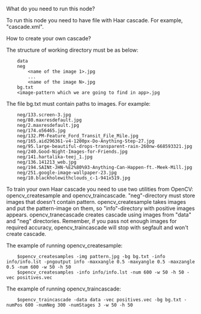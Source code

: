 What do you need to run this node?

To run this node you need to have file with Haar cascade. For example, "cascade.xml".

How to create your own cascade?

The structure of working directory must be as below:
```
    data
    neg
        <name of the image 1>.jpg
        ...
        <name of the image N>.jpg
    bg.txt
    <image-pattern which we are going to find in app>.jpg
```

The file bg.txt must contain paths to images. For example:
```
    neg/133.screen-3.jpg
    neg/80.maxresdefault.jpg
    neg/2.maxresdefault.jpg
    neg/174.o56465.jpg
    neg/132.PM-Feature_Ford_Transit_File_Mile.jpg
    neg/165.aid296361-v4-1200px-Do-Anything-Step-27.jpg
    neg/95.large-beautiful-drops-transparent-rain-260nw-668593321.jpg
    neg/240.Good-Night-Images-for-Friends.jpg
    neg/141.hartalika-teej_1.jpg
    neg/136.141213_web.jpg
    neg/194.SAINt-JHN-%E2%80%93-Anything-Can-Happen-ft.-Meek-Mill.jpg
    neg/251.google-image-wallpaper-23.jpg
    neg/10.blackholewithclouds_c-1-941x519.jpg
```

To train your own Haar cascade you need to use two utilities from OpenCV:
opencv_createsample and opencv_traincascade. "neg"-directory must store
images that doesn't contain pattern. opencv_createsample takes images
and put the pattern-image on them, so "info"-directory with positive images
appears. opencv_tranecascade creates cascade using images from "data" and
"neg" directories. Remember, if you pass not enough images for required accuracy,
opencv_traincascade will stop with segfault and won't create cascade.

The example of running opencv_createsample:
```
    $opencv_createsamples -img pattern.jpg -bg bg.txt -info info/info.lst -pngoutput info -maxxangle 0.5 -maxyangle 0.5 -maxzangle 0.5 -num 600 -w 50 -h 50
    $opencv_createsamples -info info/info.lst -num 600 -w 50 -h 50 -vec positives.vec
```
The example of running opencv_traincascade:
```
    $opencv_traincascade -data data -vec positives.vec -bg bg.txt -numPos 600 -numNeg 300 -numStages 3 -w 50 -h 50
```
